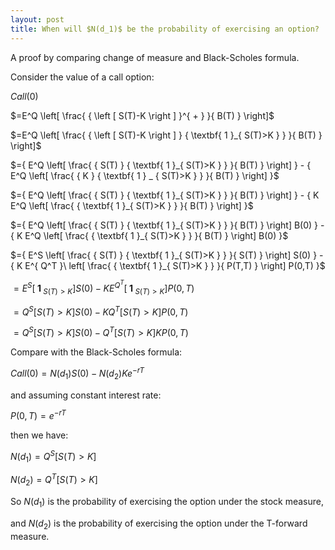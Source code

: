 ```yaml
---
layout: post
title: When will $N(d_1)$ be the probability of exercising an option?
---
```


A proof by comparing change of measure and Black-Scholes formula.

Consider the value of a call option:

$Call(0)$

$=E^Q \left[ \frac{ { \left [ S(T)-K \right ] }^{ + } }{ B(T) } \right]$

$=E^Q \left[ \frac{ { \left [ S(T)-K \right ] } { \textbf{ 1 }_{ S(T)>K } } }{ B(T) } \right]$

$={ E^Q \left[ \frac{ { S(T) } { \textbf{ 1 }_{ S(T)>K } } }{ B(T) } \right] } - { E^Q \left[ \frac{ {  K  } { \textbf{ 1 } _ { S(T)>K } } }{ B(T) } \right] }$

$={ E^Q \left[ \frac{ { S(T) } { \textbf{ 1 }_{ S(T)>K } } }{ B(T) } \right] } - { K E^Q \left[ \frac{ { \textbf{ 1 }_{ S(T)>K } } }{ B(T) } \right] }$

$={ E^Q \left[ \frac{ { S(T) } { \textbf{ 1 }_{ S(T)>K } } }{ B(T) } \right] B(0) } - { K E^Q \left[ \frac{ { \textbf{ 1 }_{ S(T)>K } } }{ B(T) } \right] B(0) }$

$={ E^S \left[ \frac{ { S(T) } { \textbf{ 1 }_{ S(T)>K } } }{ S(T) } \right] S(0) } - { K E^{ Q^T }\ left[ \frac{ { \textbf{ 1 }_{ S(T)>K } } }{ P(T,T) } \right] P(0,T) }$

$={ E^S \left[ { \textbf{ 1 }_{ S(T)>K } } \right] S(0) } - { K E^{ Q^T }\left[ { \textbf{ 1 }_{ S(T)>K } } \right] P(0,T) }$

$={ Q^S \left[ S(T)>K \right] S(0) } - { K Q^T \left[ S(T)>K \right] P(0,T) }$

$={ Q^S \left[ S(T)>K \right] S(0) } - { Q^T \left[ S(T)>K \right] K P(0,T) }$

Compare with the Black-Scholes formula:

$Call(0)={ N(d_1)S(0) }-{ N(d_2)K e^{ -rT } }$

and assuming constant interest rate:

$P(0,T)=e^{ -rT }$

then we have:

$N(d_1)=Q^S \left[ S(T)>K \right]$

$N(d_2)=Q^T \left[ S(T)>K \right]$

So $N(d_1)$ is the probability of exercising the option under the stock measure,

and $N(d_2)$ is the probability of exercising the option under the T-forward measure.

